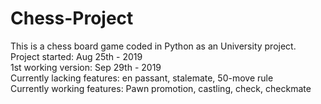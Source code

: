 # Chess-Project  
This is a chess board game coded in Python as an University project.  
Project started:     Aug 25th - 2019  
1st working version: Sep 29th - 2019  
Currently lacking features: en passant, stalemate, 50-move rule  
Currently working features: Pawn promotion, castling, check, checkmate  
